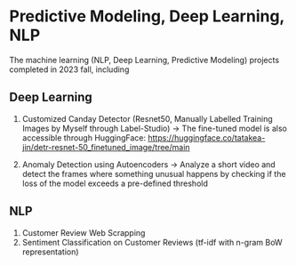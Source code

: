 # Predictive Modeling, Deep Learning, NLP
The machine learning (NLP, Deep Learning, Predictive Modeling) projects completed in 2023 fall, including 

## Deep Learning
  1. Customized Canday Detector (Resnet50, Manually Labelled Training Images by Myself through Label-Studio) -> The fine-tuned model is also accessible through HuggingFace: https://huggingface.co/tatakea-jin/detr-resnet-50_finetuned_image/tree/main

  2. Anomaly Detection using Autoencoders -> Analyze a short video and detect the frames where something unusual happens by checking if the loss of the model exceeds a pre-defined threshold

## NLP
  1. Customer Review Web Scrapping
  2. Sentiment Classification on Customer Reviews (tf-idf with n-gram BoW representation)